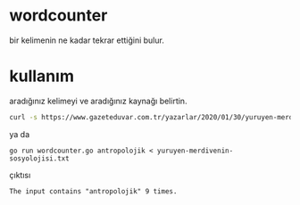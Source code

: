 # wordcounter
bir kelimenin ne kadar tekrar ettiğini bulur.

# kullanım
aradığınız kelimeyi ve aradığınız kaynağı belirtin. 
```bash
curl -s https://www.gazeteduvar.com.tr/yazarlar/2020/01/30/yuruyen-merdivenin-sosyolojisi/ | go run wordcounter.go antropolojik
```
ya da
```
go run wordcounter.go antropolojik < yuruyen-merdivenin-sosyolojisi.txt
```
çıktısı
```
The input contains "antropolojik" 9 times.
```
